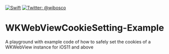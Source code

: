 <a href="https://swift.org"><img src="https://img.shields.io/badge/Swift-5.0-orange.svg?style=flat" alt="Swift" 
/></a>
<a href="https://twitter.com/wibosco"><img src="https://img.shields.io/badge/twitter-@wibosco-blue.svg?style=flat" alt="Twitter: @wibosco" /></a>

# WKWebViewCookieSetting-Example
A playground with example code of how to safely set the cookies of a WKWebView instance for iOS11 and above 

